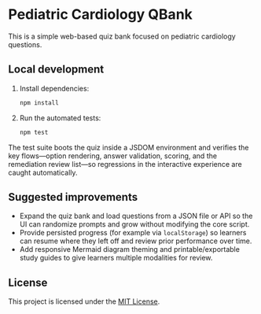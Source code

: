 # Pediatric Cardiology QBank

This is a simple web-based quiz bank focused on pediatric cardiology questions.

## Local development

1. Install dependencies:

   ```bash
   npm install
   ```

2. Run the automated tests:

   ```bash
   npm test
   ```

The test suite boots the quiz inside a JSDOM environment and verifies the key
flows—option rendering, answer validation, scoring, and the remediation review
list—so regressions in the interactive experience are caught automatically.

## Suggested improvements

* Expand the quiz bank and load questions from a JSON file or API so the UI can
  randomize prompts and grow without modifying the core script.
* Provide persisted progress (for example via `localStorage`) so learners can
  resume where they left off and review prior performance over time.
* Add responsive Mermaid diagram theming and printable/exportable study guides
  to give learners multiple modalities for review.

## License

This project is licensed under the [MIT License](LICENSE).
